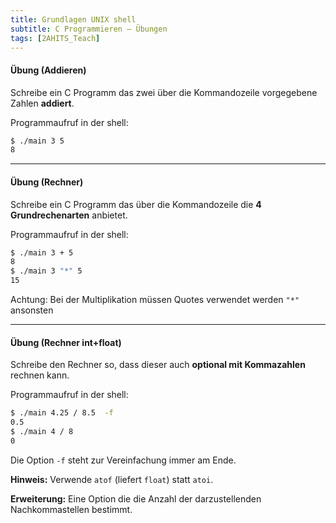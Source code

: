 ```yaml
---
title: Grundlagen UNIX shell
subtitle: C Programmieren – Übungen
tags: [2AHITS_Teach]
---
```




#### Übung (Addieren)

Schreibe ein C Programm das zwei über die Kommandozeile vorgegebene Zahlen **addiert**. 

Programmaufruf in der shell:

```bash
$ ./main 3 5
8
```



---

#### Übung (Rechner)

Schreibe ein C Programm das über die Kommandozeile die **4 Grundrechenarten** anbietet. 

Programmaufruf in der shell:

```bash
$ ./main 3 + 5
8
$ ./main 3 "*" 5
15
```

Achtung: Bei der Multiplikation müssen Quotes verwendet werden `"*"` ansonsten 

---

#### Übung (Rechner int+float)

Schreibe den Rechner so, dass dieser auch **optional mit Kommazahlen** rechnen kann.

Programmaufruf in der shell:

```bash
$ ./main 4.25 / 8.5  -f
0.5
$ ./main 4 / 8
0
```

Die Option `-f` steht zur Vereinfachung immer am Ende.

**Hinweis:** Verwende `atof` (liefert `float`) statt `atoi`.

**Erweiterung:** Eine Option die die Anzahl der darzustellenden Nachkommastellen bestimmt.

